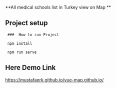 **All medical schools list in Turkey view on Map **
## Project setup

``` ###  How to run Project``` 

``` npm install``` 

``` npm run serve```

## Here Demo Link
https://mustafaerk.github.io/vue-map.github.io/
